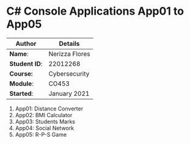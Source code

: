 # C# Console Applications App01 to App05
| Author | Details |
| ---- | ---- |
**Name**: | Nerizza Flores  |
**Student ID**: | 22012268 |
**Course:** | Cybersecurity |
**Module**: | CO453     |
**Started**: | January 2021 |    

1. App01: Distance Converter
2. App02: BMI Calculator
3. App03: Students Marks
4. App04: Social Network
5. App05: R-P-S Game
